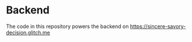 # Backend

The code in this repository powers the backend on https://sincere-savory-decision.glitch.me
